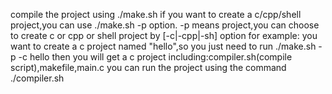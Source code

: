 compile the project using ./make.sh
if you want to create a c/cpp/shell project,you can use ./make.sh -p option.
-p means project,you can choose to create c or cpp or shell project by [-c|-cpp|-sh] option
for example:
    you want to create a c project named "hello",so you just need to run ./make.sh -p -c hello
    then you will get a c project including:compiler.sh(compile script),makefile,main.c
    you can run the project using the command ./compiler.sh
